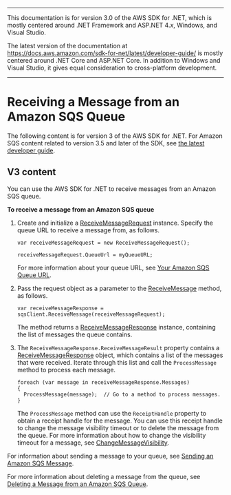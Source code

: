 --------

This documentation is for version 3\.0 of the AWS SDK for \.NET, which is mostly centered around \.NET Framework and ASP\.NET 4\.*x*, Windows, and Visual Studio\.

The latest version of the documentation at [https://docs\.aws\.amazon\.com/sdk\-for\-net/latest/developer\-guide/](https://docs.aws.amazon.com/sdk-for-net/latest/developer-guide/welcome.html) is mostly centered around \.NET Core and ASP\.NET Core\. In addition to Windows and Visual Studio, it gives equal consideration to cross\-platform development\.

--------

# Receiving a Message from an Amazon SQS Queue<a name="ReceiveMessage"></a>

The following content is for version 3 of the AWS SDK for \.NET\. For Amazon SQS content related to version 3\.5 and later of the SDK, see [the latest developer guide](https://docs.aws.amazon.com/sdk-for-net/latest/developer-guide/ReceiveMessage.html)\.

## V3 content<a name="w8aac15c35c29b5b1"></a>

You can use the AWS SDK for \.NET to receive messages from an Amazon SQS queue\.

**To receive a message from an Amazon SQS queue**

1. Create and initialize a [ReceiveMessageRequest](https://docs.aws.amazon.com/sdkfornet/v3/apidocs/items/SQS/TReceiveMessageRequest.html) instance\. Specify the queue URL to receive a message from, as follows\.

   ```
   var receiveMessageRequest = new ReceiveMessageRequest();
   
   receiveMessageRequest.QueueUrl = myQueueURL;
   ```

   For more information about your queue URL, see [Your Amazon SQS Queue URL](QueueURL.md#sqs-queue-url)\.

1. Pass the request object as a parameter to the [ReceiveMessage](https://docs.aws.amazon.com/sdkfornet/v3/apidocs/items/SQS/MSQSReceiveMessageReceiveMessageRequest.html) method, as follows\.

   ```
   var receiveMessageResponse = sqsClient.ReceiveMessage(receiveMessageRequest);
   ```

   The method returns a [ReceiveMessageResponse](https://docs.aws.amazon.com/sdkfornet/v3/apidocs/items/SQS/TReceiveMessageResponse.html) instance, containing the list of messages the queue contains\.

1. The `ReceiveMessageResponse.ReceiveMessageResult` property contains a [ReceiveMessageResponse](https://docs.aws.amazon.com/sdkfornet/v3/apidocs/items/SQS/TReceiveMessageResponse.html) object, which contains a list of the messages that were received\. Iterate through this list and call the `ProcessMessage` method to process each message\.

   ```
   foreach (var message in receiveMessageResponse.Messages)
   {
     ProcessMessage(message);  // Go to a method to process messages.
   }
   ```

   The `ProcessMessage` method can use the `ReceiptHandle` property to obtain a receipt handle for the message\. You can use this receipt handle to change the message visibility timeout or to delete the message from the queue\. For more information about how to change the visibility timeout for a message, see [ChangeMessageVisibility](https://docs.aws.amazon.com/sdkfornet/v3/apidocs/items/SQS/MSQSChangeMessageVisibilityChangeMessageVisibilityRequest.html)\.

For information about sending a message to your queue, see [Sending an Amazon SQS Message](SendMessage.md#send-sqs-message)\.

For more information about deleting a message from the queue, see [Deleting a Message from an Amazon SQS Queue](DeleteMessage.md#delete-sqs-message)\.